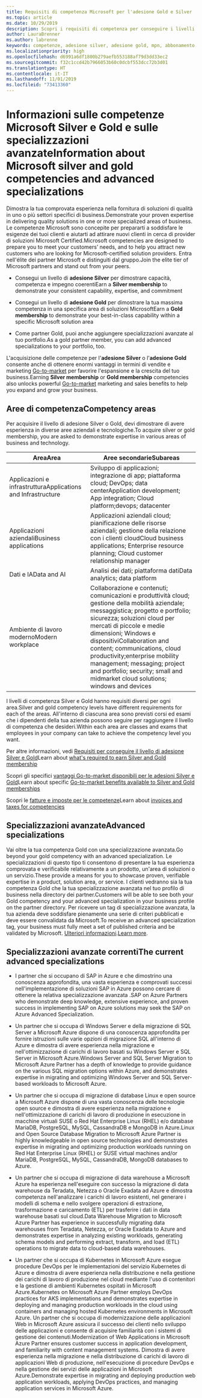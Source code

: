 ```yaml
---
title: Requisiti di competenza Microsoft per l'adesione Gold e Silver | Centro per i partner
ms.topic: article
ms.date: 10/29/2019
description: Scopri i requisiti di competenza per conseguire i livelli di adesione Gold e Silver.
author: LauraBrenner
ms.author: labrenne
keywords: competenze, adesione silver, adesione gold, mpn, abbonamento a Microsoft Action Pack, preparazione, Microsoft Partner Network, adesione alla rete, specializzazioni avanzate
ms.localizationpriority: high
ms.openlocfilehash: d6991a6df1800b279aefb553188af79d3dd33ec2
ms.sourcegitcommit: f32c1ccd42b7966053b60c0dcbf553dcc72b3d01
ms.translationtype: HT
ms.contentlocale: it-IT
ms.lasthandoff: 11/01/2019
ms.locfileid: "73413360"
---
```

# <a name="information-about-microsoft-silver-and-gold-competencies-and-advanced-specializations"></a><span data-ttu-id="eb30c-104">Informazioni sulle competenze Microsoft Silver e Gold e sulle specializzazioni avanzate</span><span class="sxs-lookup"><span data-stu-id="eb30c-104">Information about Microsoft silver and gold competencies and advanced specializations</span></span>


<span data-ttu-id="eb30c-105">Dimostra la tua comprovata esperienza nella fornitura di soluzioni di qualità in uno o più settori specifici di business.</span><span class="sxs-lookup"><span data-stu-id="eb30c-105">Demonstrate your proven expertise in delivering quality solutions in one or more specialized areas of business.</span></span> <span data-ttu-id="eb30c-106">Le competenze Microsoft sono concepite per prepararti a soddisfare le esigenze dei tuoi clienti e aiutarti ad attirare nuovi clienti in cerca di provider di soluzioni Microsoft Certified.</span><span class="sxs-lookup"><span data-stu-id="eb30c-106">Microsoft competencies are designed to prepare you to meet your customers’ needs, and to help you attract new customers who are looking for Microsoft-certified solution providers.</span></span> <span data-ttu-id="eb30c-107">Entra nell'élite dei partner Microsoft e distinguiti dal gruppo.</span><span class="sxs-lookup"><span data-stu-id="eb30c-107">Join the elite tier of Microsoft partners and stand out from your peers.</span></span>

- <span data-ttu-id="eb30c-108">Consegui un livello di **adesione Silver** per dimostrare capacità, competenza e impegno coerenti</span><span class="sxs-lookup"><span data-stu-id="eb30c-108">Earn a **Silver membership** to demonstrate your consistent capability, expertise, and commitment</span></span>

- <span data-ttu-id="eb30c-109">Consegui un livello di **adesione Gold** per dimostrare la tua massima competenza in una specifica area di soluzioni Microsoft</span><span class="sxs-lookup"><span data-stu-id="eb30c-109">Earn a **Gold membership** to demonstrate your best-in-class capability within a specific Microsoft solution area</span></span>

- <span data-ttu-id="eb30c-110">Come partner Gold, puoi anche aggiungere specializzazioni avanzate al tuo portfolio.</span><span class="sxs-lookup"><span data-stu-id="eb30c-110">As a gold partner member, you can add advanced specializations to your portfolio, too.</span></span>

<span data-ttu-id="eb30c-111">L'acquisizione delle competenze per l'**adesione Silver** o l'**adesione Gold** consente anche di ottenere enormi vantaggi in termini di vendite e marketing [Go-to-market](mpn-learn-about-go-to-market-benefits.md) per favorire l'espansione e la crescita del tuo business.</span><span class="sxs-lookup"><span data-stu-id="eb30c-111">Earning **Silver membership** or **Gold membership** competencies also unlocks powerful [Go-to-market](mpn-learn-about-go-to-market-benefits.md) marketing and sales benefits to help you expand and grow your business.</span></span>

## <a name="competency-areas"></a><span data-ttu-id="eb30c-112">Aree di competenza</span><span class="sxs-lookup"><span data-stu-id="eb30c-112">Competency areas</span></span>

<span data-ttu-id="eb30c-113">Per acquisire il livello di adesione Silver o Gold, devi dimostrare di avere esperienza in diverse aree aziendali e tecnologiche.</span><span class="sxs-lookup"><span data-stu-id="eb30c-113">To acquire silver or gold membership, you are asked to demonstrate expertise in various areas of business and technology.</span></span>

|<span data-ttu-id="eb30c-114">**Area**</span><span class="sxs-lookup"><span data-stu-id="eb30c-114">**Area**</span></span>            |<span data-ttu-id="eb30c-115">**Aree secondarie**</span><span class="sxs-lookup"><span data-stu-id="eb30c-115">**Subareas**</span></span>                    |
|--------------------|--------------------------------|
|<span data-ttu-id="eb30c-116">Applicazioni e infrastruttura</span><span class="sxs-lookup"><span data-stu-id="eb30c-116">Applications and Infrastructure</span></span>|<span data-ttu-id="eb30c-117">Sviluppo di applicazioni; integrazione di app; piattaforma cloud; DevOps; data center</span><span class="sxs-lookup"><span data-stu-id="eb30c-117">Application development; App integration; Cloud platform;devops; datacenter</span></span>|
|<span data-ttu-id="eb30c-118">Applicazioni aziendali</span><span class="sxs-lookup"><span data-stu-id="eb30c-118">Business applications</span></span> |<span data-ttu-id="eb30c-119">Applicazioni aziendali cloud; pianificazione delle risorse aziendali; gestione della relazione con i clienti cloud</span><span class="sxs-lookup"><span data-stu-id="eb30c-119">Cloud business applications; Enterprise resource planning; Cloud customer relationship manager</span></span>|
|<span data-ttu-id="eb30c-120">Dati e IA</span><span class="sxs-lookup"><span data-stu-id="eb30c-120">Data and AI</span></span>|<span data-ttu-id="eb30c-121">Analisi dei dati; piattaforma dati</span><span class="sxs-lookup"><span data-stu-id="eb30c-121">Data analytics; data platform</span></span>|
|<span data-ttu-id="eb30c-122">Ambiente di lavoro moderno</span><span class="sxs-lookup"><span data-stu-id="eb30c-122">Modern workplace</span></span>| <span data-ttu-id="eb30c-123">Collaborazione e contenuti; comunicazioni e produttività cloud; gestione della mobilità aziendale; messaggistica; progetto e portfolio; sicurezza; soluzioni cloud per mercati di piccole e medie dimensioni; Windows e dispositivi</span><span class="sxs-lookup"><span data-stu-id="eb30c-123">Collaboration and content; communications, cloud productivity;enterprise mobility management; messaging; project and portfolio; security; small and midmarket cloud solutions; windows and devices</span></span>|

<span data-ttu-id="eb30c-124">I livelli di competenza Silver e Gold hanno requisiti diversi per ogni area.</span><span class="sxs-lookup"><span data-stu-id="eb30c-124">Silver and gold competency levels have different requirements for each of the areas.</span></span> <span data-ttu-id="eb30c-125">All'interno di ciascuna area sono previsti corsi ed esami che i dipendenti della tua azienda possono seguire per raggiungere il livello di competenza che desideri.</span><span class="sxs-lookup"><span data-stu-id="eb30c-125">Within each area are classes and exams that employees in your company can take to achieve the competency level you want.</span></span>


<span data-ttu-id="eb30c-126">Per altre informazioni, vedi [Requisiti per conseguire il livello di adesione Silver e Gold](https://partner.microsoft.com/membership/competencies)</span><span class="sxs-lookup"><span data-stu-id="eb30c-126">Learn about [what's required to earn Silver and Gold membership](https://partner.microsoft.com/membership/competencies)</span></span>

<span data-ttu-id="eb30c-127">Scopri gli specifici [vantaggi Go-to-market disponibili per le adesioni Silver e Gold](mpn-learn-about-go-to-market-benefits.md)</span><span class="sxs-lookup"><span data-stu-id="eb30c-127">Learn about specific [Go-to-market benefits available to Silver and Gold memberships](mpn-learn-about-go-to-market-benefits.md)</span></span> 

<span data-ttu-id="eb30c-128">Scopri le [fatture e imposte per le competenze](mpn-view-print-maps-invoice.md)</span><span class="sxs-lookup"><span data-stu-id="eb30c-128">Learn about [invoices and taxes for competencies](mpn-view-print-maps-invoice.md)</span></span>

## <a name="advanced-specializations"></a><span data-ttu-id="eb30c-129">Specializzazioni avanzate</span><span class="sxs-lookup"><span data-stu-id="eb30c-129">Advanced specializations</span></span>

<span data-ttu-id="eb30c-130">Vai oltre la tua competenza Gold con una specializzazione avanzata.</span><span class="sxs-lookup"><span data-stu-id="eb30c-130">Go beyond your gold competency with an advanced specialization.</span></span> <span data-ttu-id="eb30c-131">Le specializzazioni di questo tipo ti consentono di presentare la tua esperienza comprovata e verificabile relativamente a un prodotto, un'area di soluzioni o un servizio.</span><span class="sxs-lookup"><span data-stu-id="eb30c-131">These provide a means for you to showcase proven, verifiable expertise in a product, solution area, or service.</span></span> <span data-ttu-id="eb30c-132">I clienti vedranno sia la tua competenza Gold che la tua specializzazione avanzata nel tuo profilo di business nella directory dei partner.</span><span class="sxs-lookup"><span data-stu-id="eb30c-132">Customers will be able to see both your Gold competency and your advanced specialization in your business profile on the partner directory.</span></span> <span data-ttu-id="eb30c-133">Per ricevere un tag di specializzazione avanzata, la tua azienda deve soddisfare pienamente una serie di criteri pubblicati e deve essere convalidata da Microsoft.</span><span class="sxs-lookup"><span data-stu-id="eb30c-133">To receive an advanced specialization tag, your business must fully meet a set of published criteria and be validated by Microsoft.</span></span> <span data-ttu-id="eb30c-134">[Ulteriori informazioni](https://partner.microsoft.com/membership/competencies#tab-content-2).</span><span class="sxs-lookup"><span data-stu-id="eb30c-134">[Learn more](https://partner.microsoft.com/membership/competencies#tab-content-2).</span></span> 

## <a name="the-current-advanced-specializations"></a><span data-ttu-id="eb30c-135">Specializzazioni avanzate correnti</span><span class="sxs-lookup"><span data-stu-id="eb30c-135">The current advanced specializations</span></span>

- <span data-ttu-id="eb30c-136">I partner che si occupano di SAP in Azure e che dimostrino una conoscenza approfondita, una vasta esperienza e comprovati successi nell'implementazione di soluzioni SAP in Azure possono cercare di ottenere la relativa specializzazione avanzata .</span><span class="sxs-lookup"><span data-stu-id="eb30c-136">SAP on Azure Partners who demonstrate deep knowledge, extensive experience, and proven success in implementing SAP on Azure solutions may seek the SAP on Azure Advanced Specialization.</span></span>

- <span data-ttu-id="eb30c-137">Un partner che si occupa di Windows Server e della migrazione di SQL Server a Microsoft Azure dispone di una conoscenza approfondita per fornire istruzioni sulle varie opzioni di migrazione SQL all'interno di Azure e dimostra di avere esperienza nella migrazione e nell'ottimizzazione di carichi di lavoro basati su Windows Server e SQL Server in Microsoft Azure.</span><span class="sxs-lookup"><span data-stu-id="eb30c-137">Windows Server and SQL Server Migration to Microsoft Azure Partner has a depth of knowledge to provide guidance on the various SQL migration options within Azure, and demonstrates expertise in migrating and optimizing Windows Server and SQL Server-based workloads to Microsoft Azure.</span></span> 

- <span data-ttu-id="eb30c-138">Un partner che si occupa di migrazione di database Linux e open source a Microsoft Azure dispone di una vasta conoscenza delle tecnologie open source e dimostra di avere esperienza nella migrazione e nell'ottimizzazione di carichi di lavoro di produzione in esecuzione in macchine virtuali SUSE o Red Hat Enterprise Linux (RHEL) e/o database MariaDB, PostgreSQL, MySQL, CassandraDB e MongoDB in Azure.</span><span class="sxs-lookup"><span data-stu-id="eb30c-138">Linux and Open Source Database Migration to Microsoft Azure Partner is highly knowledgeable in open source technologies and demonstrates expertise in migrating and optimizing production workloads running on Red Hat Enterprise Linux (RHEL) or SUSE virtual machines and/or MariaDB, PostgreSQL, MySQL, CassandraDB, MongoDB databases to Azure.</span></span>

- <span data-ttu-id="eb30c-139">Un partner che si occupa di migrazione di data warehouse a Microsoft Azure ha esperienza nell'eseguire con successo la migrazione di data warehouse da Teradata, Netezza o Oracle Exadata ad Azure e dimostra competenza nell'analizzare i carichi di lavoro esistenti, nel generare i modelli di schema e nello svolgere operazioni di estrazione, trasformazione e caricamento (ETL) per trasferire i dati in data warehouse basati sul cloud.</span><span class="sxs-lookup"><span data-stu-id="eb30c-139">Data Warehouse Migration to Microsoft Azure Partner has experience in successfully migrating data warehouses from Teradata, Netezza, or Oracle Exadata to Azure and demonstrates expertise in analyzing existing workloads, generating schema models and performing extract, transform, and load (ETL) operations to migrate data to cloud-based data warehouses.</span></span>

- <span data-ttu-id="eb30c-140">Un partner che si occupa di Kubernetes in Microsoft Azure esegue procedure DevOps per le implementazioni del servizio Kubernetes di Azure e dimostra di avere esperienza nella distribuzione e nella gestione dei carichi di lavoro di produzione nel cloud mediante l'uso di contenitori e la gestione di ambienti Kubernetes ospitati in Microsoft Azure.</span><span class="sxs-lookup"><span data-stu-id="eb30c-140">Kubernetes on Microsoft Azure Partner employs DevOps practices for AKS implementations and demonstrates expertise in deploying and managing production workloads in the cloud using containers and managing hosted Kubernetes environments in Microsoft Azure.</span></span>
<span data-ttu-id="eb30c-141">Un partner che si occupa di modernizzazione delle applicazioni Web in Microsoft Azure assicura il successo dei clienti nello sviluppo delle applicazioni e consente di acquisire familiarità con i sistemi di gestione dei contenuti.</span><span class="sxs-lookup"><span data-stu-id="eb30c-141">Modernization of Web Applications in Microsoft Azure Partner ensures customer success in application development, and familiarity with content management systems.</span></span> <span data-ttu-id="eb30c-142">Dimostra di avere esperienza nella migrazione e nella distribuzione di carichi di lavoro di applicazioni Web di produzione, nell'esecuzione di procedure DevOps e nella gestione dei servizi delle applicazioni in Microsoft Azure.</span><span class="sxs-lookup"><span data-stu-id="eb30c-142">Demonstrate expertise in migrating and deploying production web application workloads, applying DevOps practices, and managing application services in Microsoft Azure.</span></span>
